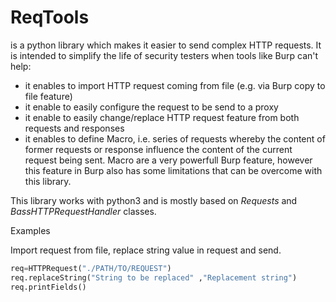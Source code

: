# ReqTools

is a python library which makes it easier to send complex HTTP requests. It is intended to simplify the life of security testers when tools like Burp can't help:
* it enables to import HTTP request coming from file (e.g. via Burp copy to file feature)
* it enable to easily configure the request to be send to a proxy
* it enable to easily change/replace HTTP request feature from both requests and responses
* it enables to define Macro, i.e. series of requests whereby the content of former requests or response influence the content of the current request being sent. Macro are a very powerfull Burp feature, however this feature in Burp also has some limitations that can be overcome with this library.


This library works with python3 and is mostly based on _Requests_ and _BassHTTPRequestHandler_ classes.

Examples

Import request from file, replace string value in request and send.

```python
req=HTTPRequest("./PATH/TO/REQUEST")
req.replaceString("String to be replaced" ,"Replacement string")
req.printFields()
```
 